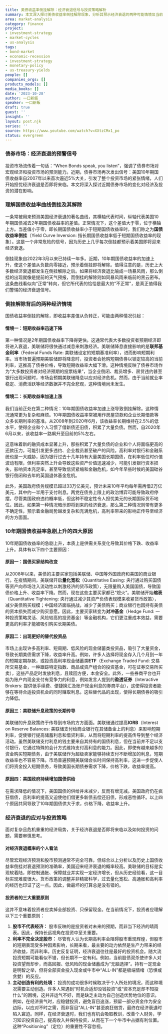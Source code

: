 ```yaml
---
title: 美债收益率倒挂解除：经济衰退信号与投资策略解析
summary: 本文深入探讨美债收益率倒挂解除现象，分析其预示经济衰退的两种可能情境及当前长期利率飙升的深层原因，并提供在潜在衰退中进行投资的实用建议。
area: market-analysis
category: finance
project:
- investment-strategy
- market-cycles
- us-analysis
tags:
- bond-market
- economic-recession
- investment-strategy
- monetary-policy
- us-treasury-yields
people: []
companies_orgs: []
products_models: []
media_books: []
date: '2023-10-28'
author: 一口新飯
speaker: 一口新飯
draft: true
guest: ''
insight: ''
layout: post.njk
series: ''
source: https://www.youtube.com/watch?v=XXtzCMx1_po
status: evergreen
---
```

### 债券市场：经济衰退的预警信号

投资市场流传着一句话：“When Bonds speak, you listen”，强调了债券市场对宏观经济和投资市场的预测能力。近期，债券市场再次发出信号：美国10年期国债收益率自2007年以来首次逼近5%大关，引发了整个投资市场的紧张情绪，人们开始担忧经济衰退是否即将来临。本文将深入探讨近期债券市场的变化对经济及投资的潜在影响。

### 理解国债收益率曲线倒挂及其解除

一条常被用来预测美国经济衰退的著名曲线，其横轴代表时间，纵轴代表美国10年期国债减去2年期国债收益率的差值。正常情况下，这个差值大于零，位于横轴上方。当差值小于零，即长期国债收益率小于短期国债收益率时，我们称之为**国债收益率倒挂**（Yield Curve Inversion: 指长期国债收益率低于短期国债收益率的现象）。这是一个非常危险的信号，因为历史上几乎每次倒挂都预示着美国即将迎来经济衰退。

倒挂现象自2022年3月以来已持续一年多。近期，10年期国债收益率的加速上升，使这个差值从负数向零接近，预示着倒挂即将解除。值得注意的是，历史上大多数经济衰退都发生在倒挂解除之后。如果将经济衰退比喻成一场暴风雨，那么倒挂的出现就像是提前的天气预报，而倒挂的解除则如同暴风雨来临前的黑云密布。这条曲线看似向“正常”转向，但它所代表的恰恰是最大的“不正常”，是真正值得我们警惕的经济衰退信号。

### 倒挂解除背后的两种经济情境

国债收益率倒挂的解除，即收益率差值从负转正，可能由两种情况引起：

#### 情境一：短期收益率迅速下降

第一种情况是2年期国债收益率下降得更快。这通常代表大多数投资者预期经济即将进入衰退，美联储将很快通过减息来刺激经济。美联储降息直接影响的是**联邦基金利率**（Federal Funds Rate: 美联储设定的短期基准利率），进而影响短期利率。当市场普遍预期美联储即将降息时，投资者会抢购短期债券以锁定较高的当前利率，这推高了债券价格，导致短期收益率大幅下滑。这种情境反映了债券市场作为“大多数投资者对经济预期的投票结果”，当企业倒闭、裁员增多、房贷违约甚至银行出现问题时，市场会预期美联储降息以应对经济危机。然而，由于当前就业率稳定、消费活跃等经济数据并不完全悲观，这种情境尚未发生。

#### 情境二：长期收益率加速上涨

我们当前正处在第二种情况：10年期国债收益率加速上涨导致倒挂解除。这种情况通常更为复杂和麻烦。10年期国债收益率常被用作房屋贷款和企业长期借款等众多长期利率的基准。从2008年到2020年6月，该收益率长期维持在2.5%的低水平，使得企业和个人习惯了借新债还旧债，积累了大量负债。然而，自2020年6月以来，该收益率一路飙升至目前的5%左右。

这意味着新的融资成本显著上升，那些积累了大量负债的企业和个人将面临更高的还款压力，可能引发更多违约、企业裁员甚至破产的风险。高利率对银行和金融系统也是一大威胁，因为银行过去十几年持有大量美国长期国债，在利率低位时价值波动有限，但利率突然上升会导致这些资产价值迅速减少，可能引发银行资本损失，影响资本充足率，甚至导致信贷紧缩和金融危机，如今年早些时候的美国硅谷银行倒闭和去年的英国退休基金危机。

此外，美国政府债务规模已超过33万亿美元，预计未来10年平均每年需再借2万亿美元，其中约一半用于支付利息。两党在债务上限上的政治博弈可能导致政府停摆，尽管美国政府违约概率低，但这种不稳定性令人担忧美元的长期国际货币地位。因此，如果第一种情况暗示即将到来的经济衰退，那么第二种情况则带有更多不确定性，预示着金融局势越发复杂和充满危机，高利率带来的影响正传导至经济的方方面面。

### 10年期国债收益率急剧上升的四大原因

10年期国债收益率的急剧上升，本质上是供需关系变化导致其价格下跌、收益率上升。具体有以下四个主要原因：

#### 原因一：国债买家结构改变

从2008年以来，美债的主要买家包括美联储、中国等外国政府和美国的商业银行。在疫情期间，美联储开启**量化宽松**（Quantitative Easing: 央行通过购买国债等资产向市场注入流动性以刺激经济的货币政策），无限量购入美国国债，导致国债价格上升、收益率下降。然而，现在这些主要买家都已“熄火”。美联储开始**缩表**（Quantitative Tightening: 央行通过减少其资产负债表规模来收紧货币政策），减少美债购买规模；中国经济面临挑战，减少了美债购买；商业银行也因持有美债的资本损失而减少购买意愿。因此，主要买家转变为**对冲基金**（Hedge Fund: 一种投资策略灵活、风险较高的投资基金）等金融机构，它们更注重成本效益，需要更高的利率才能被吸引购买长期美债。

#### 原因二：出现更好的替代投资品

市场上出现许多高利率、短周期、低风险的现金储蓄类投资品，吸引了大量资金，导致长期美债需求下降，收益率升高。例如，许多人选择将现金存入几个月到一年的短期定期存款，或投资高利率现金储蓄类**ETF**（Exchange Traded Fund: 交易所交易基金，一种跟踪特定指数、商品或资产组合的投资基金，可在证券交易所买卖），这些产品定时发放利息，且赎回方便，本金安全。此外，一些券商平台也开始为账户内现金支付有竞争力的利息，例如发言人提到的**盈透证券**（Interactive Brokers: 提供低手续费、便捷换汇及账户现金利息的券商平台），这使得投资者能够在等待合适投资机会的同时赚取利息。这些替代品的出现，使得长期债券的吸引力降低。

#### 原因三：美联储升息政策的长期传导

美联储的升息政策终于传导到市场的方方面面。美联储通过提高**IORB**（Interest on Reserve Balances: 美联储支付给商业银行在其储备金上的利息）来影响短期利率，促使银行提高储蓄利息和借贷利率，从而将短期利率的提高传导到整个经济活动。虽然美联储支付利息的钱主要来自其持有的国债利息，但在当前并不足以支付银行，它通过特殊的会计方式维持支付高利息的能力。因此，即使有越来越多的资金购买短期债务，由于美联储作为超级卖家能够持续支付不断增加的利息，短期收益率也不容易下降。市场普遍预期美联储会长时间保持高利率，这进一步促使人们将资金投入短期债务，导致美国长期债券需求下降，价格下跌，收益率提高。

#### 原因四：美国政府持续增加国债供给

在需求降低的情况下，美国国债的供给并未减少，反而有增无减。美国政府仍在疯狂借债，且利率的提高又迫使他们借更多新债去偿还旧债，形成恶性循环。以上四个原因共同导致了10年期国债供大于求，价格下降，收益率上升。

### 经济衰退的应对与投资策略

面对复杂且危机重重的经济局势，关于经济衰退是否即将来临以及如何投资的问题，需要审慎思考。

#### 对经济衰退概率的个人看法

尽管宏观经济预测和股市预测通常不完全可靠，但综合以上分析以及历史上国债收益率倒挂对衰退预测的准确率，美国迎来经济衰退的概率较高。美联储的目标是实现软着陆，即控制通胀、保障就业并实现一定经济增长，但从历史经验看，这一目标实现难度很大。货币政策的调整并非精密科学，过去量化宽松、高通胀和高利率的经历也印证了这一点。因此，做最坏的打算总是没有错的。

#### 投资者的三大重要原则

这并不意味着投资者应卖掉全部投资、只保留现金。在当前情况下，投资者应理解以下三个重要原则：

1.  **股市不代表经济：** 股市反映的是投资者对未来的预期，而非当下经济的晴雨表。因此，保持长远视角在投资中至关重要。
2.  **利率不完全决定股市：** 尽管有人认为长期高利率会阻碍股市重现辉煌，但股市的短期表现受多种因素影响，长期来看，最主要的动力依然是生产力带来的经济收益，而非利率。历史反复证明，经济衰退往往是最好的投资机会。随大流投资短期可能看似不错，但长期不一定有利。例如，当前股债双杀使许多人对投资望而却步，而高回报、低风险的现金储蓄成为“无脑选择”。持有一定现金是明智之举，但将全部资金投入现金或牛市中“ALL-IN”都是极端情绪（恐惧或贪婪）的反应。
3.  **主动创造有利的处境：** 投资的成功很多时候取决于个人所处的境况，而这种境况需要主动创造。许多人常遇到“时机合适却没钱投资”或“资本充足却不知投什么”的困境，这并非运气不好，而是缺乏主动为自己创造优势地位的意识。例如，在经济景气时，应稳健投资，避免盲目追涨，预留一部分资金作为安全边际，以应对不时之需，而非盲目“ALL-IN”甚至疯狂借贷，最终在经济衰退时陷入窘迫。同样，在经济衰退时，我们也有机会吸取教训，改善个人财务，学习知识投资自己，提高收入并保持投资，从而在下一个牛市中占据有利位置。这种“Positioning”（定位）的重要性不容忽视。